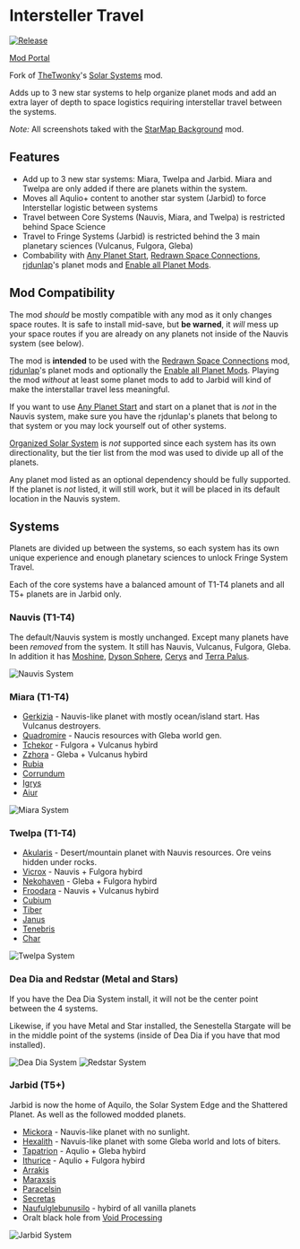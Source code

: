 # Intersteller Travel

[![Release](https://github.com/AngellusMortis/factorio-interstellar-travel/actions/workflows/release.yml/badge.svg?branch=main)](https://github.com/AngellusMortis/factorio-interstellar-travel/actions/workflows/release.yml)

[Mod Portal](https://mods.factorio.com/mod/interstellar-travel)

Fork of [TheTwonky](https://mods.factorio.com/user/TheTwonky)'s [Solar Systems](https://mods.factorio.com/mod/SolarSystems) mod.

Adds up to 3 new star systems to help organize planet mods and add an extra layer of depth to space logistics requiring interstellar travel between the systems.

_Note:_ All screenshots taked with the [StarMap Background](https://mods.factorio.com/mod/Better_Starmap_Background) mod.

## Features

- Add up to 3 new star systems: Miara, Twelpa and Jarbid. Miara and Twelpa are only added if there are planets within the system.
- Moves all Aqulio+ content to another star system (Jarbid) to force Interstellar logistic between systems
- Travel between Core Systems (Nauvis, Miara, and Twelpa) is restricted behind Space Science
- Travel to Fringe Systems (Jarbid) is restricted behind the 3 main planetary sciences (Vulcanus, Fulgora, Gleba)
- Combability with [Any Planet Start](https://mods.factorio.com/mod/any-planet-start), [Redrawn Space Connections](https://mods.factorio.com/mod/Redrawn-Space-Connections), [rjdunlap](https://mods.factorio.com/user/rjdunlap)'s planet mods and [Enable all Planet Mods](https://mods.factorio.com/mod/kry-all-planet-mods).

## Mod Compatibility

The mod _should_ be mostly compatible with any mod as it only changes space routes. It is safe to install mid-save, but **be warned**, it _will_ mess up your space routes if you are already on any planets not inside of the Nauvis system (see below).

The mod is **intended** to be used with the [Redrawn Space Connections](https://mods.factorio.com/mod/Redrawn-Space-Connections) mod, [rjdunlap](https://mods.factorio.com/user/rjdunlap)'s planet mods and optionally the [Enable all Planet Mods](https://mods.factorio.com/mod/kry-all-planet-mods). Playing the mod _without_ at least some planet mods to add to Jarbid will kind of make the interstallar travel less meaningful.

If you want to use [Any Planet Start](https://mods.factorio.com/mod/any-planet-start) and start on a planet that is _not_ in the Nauvis system, make sure you have the rjdunlap's planets that belong to that system or you may lock yourself out of other systems.

[Organized Solar System](https://mods.factorio.com/mod/Tiered-Solar-System) is _not_ supported since each system has its own directionality, but the tier list from the mod was used to divide up all of the planets.

Any planet mod listed as an optional dependency should be fully supported. If the planet is _not_ listed, it will still work, but it will be placed in its default location in the Nauvis system.

## Systems

Planets are divided up between the systems, so each system has its own unique experience and enough planetary sciences to unlock Fringe System Travel.

Each of the core systems have a balanced amount of T1-T4 planets and all T5+ planets are in Jarbid only.

### Nauvis (T1-T4)

The default/Nauvis system is mostly unchanged. Except many planets have been _removed_ from the system. It still has Nauvis, Vulcanus, Fulgora, Gleba. In addition it has [Moshine](https://mods.factorio.com/mod/Moshine), [Dyson Sphere](https://mods.factorio.com/mod/slp-dyson-sphere-reworked), [Cerys](https://mods.factorio.com/mod/Cerys-Moon-of-Fulgora) and [Terra Palus](https://mods.factorio.com/mod/terrapalus).

![Nauvis System](https://i.imgur.com/MSYjiNf.png)

### Miara (T1-T4)

- [Gerkizia](https://mods.factorio.com/mod/planet-gerkizia) - Nauvis-like planet with mostly ocean/island start. Has Vulcanus destroyers.
- [Quadromire](https://mods.factorio.com/mod/planet-quadromire) - Naucis resources with Gleba world gen.
- [Tchekor](https://mods.factorio.com/mod/planet-tchekor) - Fulgora + Vulcanus hybird
- [Zzhora](https://mods.factorio.com/mod/planet-zzhora) - Gleba + Vulcanus hybird
- [Rubia](https://mods.factorio.com/mod/rubia)
- [Corrundum](https://mods.factorio.com/mod/corrundum)
- [Igrys](https://mods.factorio.com/mod/Igrys)
- [Aiur](https://mods.factorio.com/mod/erm_toss)

![Miara System](https://i.imgur.com/VsRBu9v.png)

### Twelpa (T1-T4)

- [Akularis](https://mods.factorio.com/mod/planet-akularis) - Desert/mountain planet with Nauvis resources. Ore veins hidden under rocks.
- [Vicrox](https://mods.factorio.com/mod/planet-vicrox) - Nauvis + Fulgora hybird
- [Nekohaven](https://mods.factorio.com/mod/planet-nekohaven) - Gleba + Fulgora hybird
- [Froodara](https://mods.factorio.com/mod/planet-froodara) - Nauvis + Vulcanus hybird
- [Cubium](https://mods.factorio.com/mod/cubium)
- [Tiber](https://mods.factorio.com/mod/Factorio-Tiberium)
- [Janus](https://mods.factorio.com/mod/janus)
- [Tenebris](https://mods.factorio.com/mod/tenebris-prime)
- [Char](https://mods.factorio.com/mod/erm_zerg)

![Twelpa System](https://i.imgur.com/NcSFBxI.png)

### Dea Dia and Redstar (Metal and Stars)

If you have the Dea Dia System install, it will not be the center point between the 4 systems.

Likewise, if you have Metal and Star installed, the Senestella Stargate will be in the middle point of the systems (inside of Dea Dia if you have that mod installed).

![Dea Dia System](https://i.imgur.com/uVKbJ3y.png)
![Redstar System](https://i.imgur.com/wEcctrs.png)

### Jarbid (T5+)

Jarbid is now the home of Aquilo, the Solar System Edge and the Shattered Planet. As well as the followed modded planets.

- [Mickora](https://mods.factorio.com/mod/planet-mickora) - Nauvis-like planet with no sunlight.
- [Hexalith](https://mods.factorio.com/mod/planet-hexalith) - Navuis-like planet with some Gleba world and lots of biters.
- [Tapatrion](https://mods.factorio.com/mod/planet-tapatrion) - Aqulio + Gleba hybird
- [Ithurice](https://mods.factorio.com/mod/planet-ithurice) - Aqulio + Fulgora hybird
- [Arrakis](https://mods.factorio.com/mod/planet-arrakis)
- [Maraxsis](https://mods.factorio.com/mod/maraxsis)
- [Paracelsin](https://mods.factorio.com/mod/Paracelsin)
- [Secretas](https://mods.factorio.com/mod/secretas)
- [Naufulglebunusilo](https://mods.factorio.com/mod/naufulglebunusilo) - hybird of all vanilla planets
- Oralt black hole from [Void Processing](https://mods.factorio.com/mod/VoidProcessing)

![Jarbid System](https://i.imgur.com/583i0bo.png)
